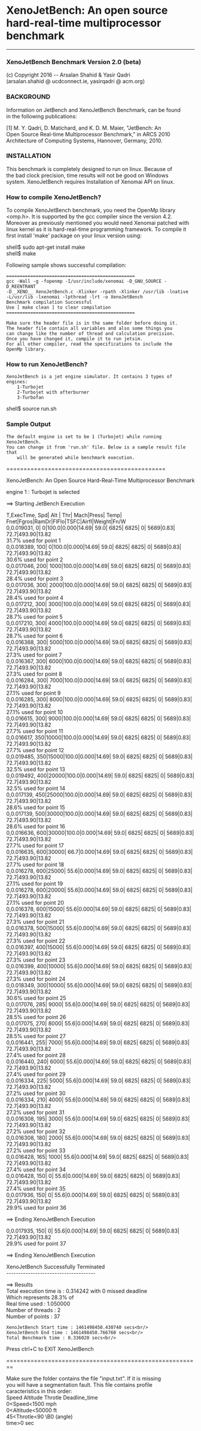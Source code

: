 # XenoJetBench: An open source hard-real-time multiprocessor benchmark
---------------------------
### XenoJetBench Benchmark Version 2.0 (beta)

(c) Copyright 2016 -- Arsalan Shahid & Yasir Qadri <br/>
(arsalan.shahid @ ucdconnect.ie, yasirqadri @ acm.org) <br/>

### BACKGROUND

Information on JetBench and XenoJetBench Benchmark, can be found <br/>
in the following publications: <br/>
  
[1]	M. Y. Qadri, D. Matichard, and K. D. M. Maier, "JetBench: An <br/>
Open Source Real-time Multiprocessor Benchmark," in ARCS 2010 <br/>
Architecture of Computing Systems, Hannover, Germany, 2010. <br/>
    
### INSTALLATION

This benchmark is completely designed to run on linux. Because of <br/>
the bad clock precision, time results will not be good on Windows <br/>
system. XenoJetBench requires Installation of Xenomai API on linux. <br/>


### How to compile XenoJetBench?

  To compile XenoJetBench benchmark, you need the OpenMp library <omp.h>.
	It is supported by the gcc compiler since the version 4.2. 
	Moreover as previously mentioned you would need Xenomai patched 
	with linux kernel as it is hard-real-time programming framework. 
	To compile it first install 'make' package on your linux version using: 
		
shell$ sudo apt-get install make <br/>
shell$ make <br/>

Following sample shows successful compilation: 

	================================================ 
	gcc -Wall -g -fopenmp -I/usr/include/xenomai -D_GNU_SOURCE -D_REENTRANT 
	-D__XENO__ XenoJetBench.c -Xlinker -rpath -Xlinker /usr/lib -lnative 
	-L/usr/lib -lxenomai -lpthread -lrt -o XenoJetBench 
	Benchmark compilation Successful 
	Use [ make clean ] to clear compilation 
	================================================ 

	Make sure the header file is in the same folder before doing it. 
	The header file contain all variables and also some things you 
	can change like the number of thread and calculation precision.
	Once you have changed it, compile it to run jetsim. 
	For all other compiler, read the specifications to include the 
	OpenMp library. 


### How to run XenoJetBench?

	XenoJetBench is a jet engine simulator. It contains 3 types of engines: 
		1-Turbojet 
		2-Turbojet with afterburner 
		3-Turbofan 

shell$ source run.sh

### Sample Output

	The default engine is set to be 1 (Turbojet) while running XenoJetBench. 
	You can change it from 'run.sh' file. Below is a sample result file that 
        will be generated while benchmark execution. 

============================================== <br/>

XenoJetBench: An Open Source Hard-Real-Time Multiprocessor Benchmark <br/>

engine 1 : Turbojet is selected <br/>

 ==> Starting JetBench Execution <br/>

T,ExecTime,  Spd| Alt |  Thr| Mach|Press| Temp| Fnet|Fgros|RamDr|FlFlo|TSFC|Airfl|Weight|Fn/W <br/>
0,0.019031,    0|    0|100.0|0.000|14.69| 59.0| 6825| 6825|    0| 5689|0.83| 72.7|493.90|13.82 <br/>
     31.7% used for point 1<br/>
0,0.018389,  100|    0|100.0|0.000|14.69| 59.0| 6825| 6825|    0| 5689|0.83| 72.7|493.90|13.82<br/>
     30.6% used for point 2<br/>
0,0.017046,  200| 1000|100.0|0.000|14.69| 59.0| 6825| 6825|    0| 5689|0.83| 72.7|493.90|13.82<br/>
     28.4% used for point 3<br/>
0,0.017036,  300| 2000|100.0|0.000|14.69| 59.0| 6825| 6825|    0| 5689|0.83| 72.7|493.90|13.82<br/>
     28.4% used for point 4<br/>
0,0.017212,  300| 3000|100.0|0.000|14.69| 59.0| 6825| 6825|    0| 5689|0.83| 72.7|493.90|13.82<br/>
     28.7% used for point 5<br/>
0,0.017210,  300| 4000|100.0|0.000|14.69| 59.0| 6825| 6825|    0| 5689|0.83| 72.7|493.90|13.82<br/>
     28.7% used for point 6<br/>
0,0.016368,  300| 5000|100.0|0.000|14.69| 59.0| 6825| 6825|    0| 5689|0.83| 72.7|493.90|13.82<br/>
     27.3% used for point 7<br/>
0,0.016367,  300| 6000|100.0|0.000|14.69| 59.0| 6825| 6825|    0| 5689|0.83| 72.7|493.90|13.82<br/>
     27.3% used for point 8<br/>
0,0.016284,  300| 7000|100.0|0.000|14.69| 59.0| 6825| 6825|    0| 5689|0.83| 72.7|493.90|13.82<br/>
     27.1% used for point 9<br/>
0,0.016285,  300| 8000|100.0|0.000|14.69| 59.0| 6825| 6825|    0| 5689|0.83| 72.7|493.90|13.82<br/>
     27.1% used for point 10<br/>
0,0.016615,  300| 9000|100.0|0.000|14.69| 59.0| 6825| 6825|    0| 5689|0.83| 72.7|493.90|13.82<br/>
     27.7% used for point 11<br/>
0,0.016617,  350|10000|100.0|0.000|14.69| 59.0| 6825| 6825|    0| 5689|0.83| 72.7|493.90|13.82<br/>
     27.7% used for point 12<br/>
0,0.019485,  350|15000|100.0|0.000|14.69| 59.0| 6825| 6825|    0| 5689|0.83| 72.7|493.90|13.82<br/>
     32.5% used for point 13<br/>
0,0.019492,  400|20000|100.0|0.000|14.69| 59.0| 6825| 6825|    0| 5689|0.83| 72.7|493.90|13.82<br/>
     32.5% used for point 14<br/>
0,0.017139,  450|25000|100.0|0.000|14.69| 59.0| 6825| 6825|    0| 5689|0.83| 72.7|493.90|13.82<br/>
     28.6% used for point 15<br/>
0,0.017139,  500|30000|100.0|0.000|14.69| 59.0| 6825| 6825|    0| 5689|0.83| 72.7|493.90|13.82<br/>
     28.6% used for point 16<br/>
0,0.016636,  600|30000|100.0|0.000|14.69| 59.0| 6825| 6825|    0| 5689|0.83| 72.7|493.90|13.82<br/>
     27.7% used for point 17<br/>
0,0.016635,  600|30000| 66.7|0.000|14.69| 59.0| 6825| 6825|    0| 5689|0.83| 72.7|493.90|13.82<br/>
     27.7% used for point 18<br/>
0,0.016278,  600|25000| 55.6|0.000|14.69| 59.0| 6825| 6825|    0| 5689|0.83| 72.7|493.90|13.82<br/>
     27.1% used for point 19<br/>
0,0.016278,  600|20000| 55.6|0.000|14.69| 59.0| 6825| 6825|    0| 5689|0.83| 72.7|493.90|13.82<br/>
     27.1% used for point 20<br/>
0,0.016378,  600|15000| 55.6|0.000|14.69| 59.0| 6825| 6825|    0| 5689|0.83| 72.7|493.90|13.82<br/>
     27.3% used for point 21<br/>
0,0.016378,  500|15000| 55.6|0.000|14.69| 59.0| 6825| 6825|    0| 5689|0.83| 72.7|493.90|13.82<br/>
     27.3% used for point 22<br/>
0,0.016397,  400|15000| 55.6|0.000|14.69| 59.0| 6825| 6825|    0| 5689|0.83| 72.7|493.90|13.82<br/>
     27.3% used for point 23<br/>
0,0.016399,  400|10000| 55.6|0.000|14.69| 59.0| 6825| 6825|    0| 5689|0.83| 72.7|493.90|13.82<br/>
     27.3% used for point 24<br/>
0,0.018349,  300|10000| 55.6|0.000|14.69| 59.0| 6825| 6825|    0| 5689|0.83| 72.7|493.90|13.82<br/>
     30.6% used for point 25<br/>
0,0.017076,  285| 9000| 55.6|0.000|14.69| 59.0| 6825| 6825|    0| 5689|0.83| 72.7|493.90|13.82<br/>
     28.5% used for point 26<br/>
0,0.017075,  270| 8000| 55.6|0.000|14.69| 59.0| 6825| 6825|    0| 5689|0.83| 72.7|493.90|13.82<br/>
     28.5% used for point 27<br/>
0,0.016441,  255| 7000| 55.6|0.000|14.69| 59.0| 6825| 6825|    0| 5689|0.83| 72.7|493.90|13.82<br/>
     27.4% used for point 28<br/>
0,0.016440,  240| 6000| 55.6|0.000|14.69| 59.0| 6825| 6825|    0| 5689|0.83| 72.7|493.90|13.82<br/>
     27.4% used for point 29<br/>
0,0.016334,  225| 5000| 55.6|0.000|14.69| 59.0| 6825| 6825|    0| 5689|0.83| 72.7|493.90|13.82<br/>
     27.2% used for point 30<br/>
0,0.016334,  210| 4000| 55.6|0.000|14.69| 59.0| 6825| 6825|    0| 5689|0.83| 72.7|493.90|13.82<br/>
     27.2% used for point 31<br/>
0,0.016308,  195| 3000| 55.6|0.000|14.69| 59.0| 6825| 6825|    0| 5689|0.83| 72.7|493.90|13.82<br/>
     27.2% used for point 32<br/>
0,0.016308,  180| 2000| 55.6|0.000|14.69| 59.0| 6825| 6825|    0| 5689|0.83| 72.7|493.90|13.82<br/>
     27.2% used for point 33<br/>
0,0.016428,  165| 1000| 55.6|0.000|14.69| 59.0| 6825| 6825|    0| 5689|0.83| 72.7|493.90|13.82<br/>
     27.4% used for point 34<br/>
0,0.016428,  150|    0| 55.6|0.000|14.69| 59.0| 6825| 6825|    0| 5689|0.83| 72.7|493.90|13.82<br/>
     27.4% used for point 35<br/>
0,0.017936,  150|    0| 55.6|0.000|14.69| 59.0| 6825| 6825|    0| 5689|0.83| 72.7|493.90|13.82<br/>
     29.9% used for point 36<br/>

==> Ending XenoJetBench Execution <br/>

0,0.017935,  150|    0| 55.6|0.000|14.69| 59.0| 6825| 6825|    0| 5689|0.83| 72.7|493.90|13.82 <br/>
     29.9% used for point 37<br/>

==> Ending XenoJetBench Execution <br/>

XenoJetBench Successfully Terminated <br/>
-------------------------------------<br/>

==> Results<br/>
    Total execution time is : 0.314242 with 0 missed deadline<br/>
    Which represents 28.3% of<br/>
    Real time used : 1.050000<br/>
    Number of threads : 2<br/>
    Number of points : 37<br/>

    XenoJetBench Start time : 1461498450.430740 secs<br/>
    XenoJetBench End time : 1461498450.766760 secs<br/>
    Total Benchmark time : 0.336020 secs<br/>

Press ctrl+C to EXIT XenoJetBench <br/>
 
========================================================<br/>

Make sure the folder contains the file "input.txt". If it is missing <br/>
you will have a segmentation fault. This file contains profile <br/>
caracteristics in this order:<br/>
        Speed Altitude Throtle Deadline_time<br/>
	0<Speed<1500 mph<br/>
	0<Altitude<50000 ft<br/>
	45<Throtle<90 \B0 (angle)<br/>
	time>0 sec<br/>


